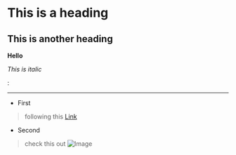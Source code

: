 # This is a heading
## This is another heading


**Hello**


*This is italic*

 :

---

* First 

> following this [Link](https://piazza.com/class_profile/get_resource/l4hn5gwv6b163w/l4zxsililgt53u)

* Second

> check this out      ![Image](https://post.medicalnewstoday.com/wp-content/uploads/sites/3/2020/02/322868_1100-800x825.jpg)
